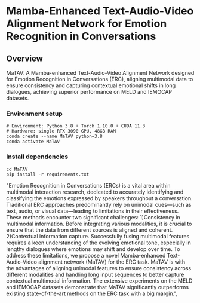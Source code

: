 # Mamba-Enhanced Text-Audio-Video Alignment Network for Emotion Recognition in Conversations

## Overview
MaTAV: A Mamba-enhanced Text-Audio-Video Alignment Network designed for Emotion Recognition in Conversations (ERC), aligning multimodal data to ensure consistency and capturing contextual emotional shifts in long dialogues, achieving superior performance on MELD and IEMOCAP datasets.

### Environment setup
```
# Environment: Python 3.8 + Torch 1.10.0 + CUDA 11.3
# Hardware: single RTX 3090 GPU, 48GB RAM
conda create --name MaTAV python=3.8
conda activate MaTAV
```
### Install dependencies
```
cd MaTAV
pip install -r requirements.txt
```

"Emotion Recognition in Conversations (ERCs) is a vital area within multimodal interaction research, dedicated to accurately identifying and classifying the emotions expressed by speakers throughout a conversation. Traditional ERC approaches predominantly rely on unimodal cues—such as text, audio, or visual data—leading to limitations in their effectiveness. These methods encounter two significant challenges: 1)Consistency in multimodal information. Before integrating various modalities, it is crucial to ensure that the data from different sources is aligned and coherent. 2)Contextual information capture. Successfully fusing multimodal features requires a keen understanding of the evolving emotional tone, especially in lengthy dialogues where emotions may shift and develop over time. To address these limitations, we propose a novel Mamba-enhanced Text-Audio-Video alignment network (MaTAV) for the ERC task. MaTAV is with the advantages of aligning unimodal features to ensure consistency across different modalities and handling long input sequences to better capture contextual multimodal information. The extensive experiments on the MELD and IEMOCAP datasets demonstrate that MaTAV significantly outperforms existing state-of-the-art methods on the ERC task with a big margin.",

